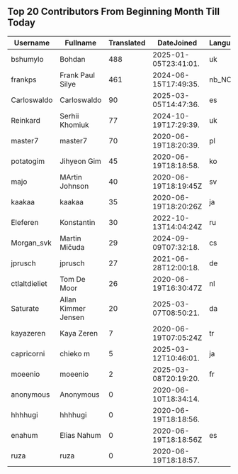 ## Top 20 Contributors From Beginning Month Till Today ##
|Username|Fullname|Translated|DateJoined|Language|
|--------|--------|----------|----------|-------|
|bshumylo|Bohdan|488|2025-01-05T23:41:01.|uk|
|frankps|Frank Paul Silye|461|2024-06-15T17:49:35.|nb_NO|
|Carloswaldo|Carloswaldo|90|2025-03-05T14:47:36.|es|
|Reinkard|Serhii Khomiuk|77|2024-10-19T17:29:39.|uk|
|master7|master7|70|2020-06-19T18:20:39.|pl|
|potatogim|Jihyeon Gim|45|2020-06-19T18:18:58.|ko|
|majo|MArtin Johnson|40|2020-06-19T18:19:45Z|sv|
|kaakaa|kaakaa|35|2020-06-19T18:20:26Z|ja|
|Eleferen|Konstantin|30|2022-10-13T14:04:24Z|ru|
|Morgan_svk|Martin Mičuda|29|2024-09-09T07:32:18.|cs|
|jprusch|jprusch|27|2021-06-28T12:00:18.|de|
|ctlaltdieliet|Tom De Moor|26|2020-06-19T16:30:47Z|nl|
|Saturate|Allan Kimmer Jensen|20|2025-03-07T08:50:21.|da|
|kayazeren|Kaya Zeren|7|2020-06-19T07:05:24Z|tr|
|capricorni|chieko m|5|2025-03-12T10:46:01.|ja|
|moeenio|moeenio|2|2025-03-08T20:19:20.|fr|
|anonymous|Anonymous|0|2020-06-10T18:34:14.||
|hhhhugi|hhhhugi|0|2020-06-19T18:18:56.||
|enahum|Elias  Nahum|0|2020-06-19T18:18:56Z|es|
|ruza|ruza|0|2020-06-19T18:18:57.||
